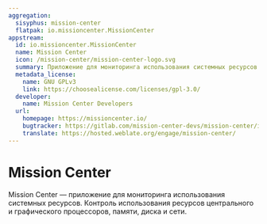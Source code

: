 ```yaml
---
aggregation:
  sisyphus: mission-center
  flatpak: io.missioncenter.MissionCenter
appstream:
  id: io.missioncenter.MissionCenter
  name: Mission Center
  icon: /mission-center/mission-center-logo.svg
  summary: Приложение для мониторинга использования системных ресурсов.
  metadata_license:
    name: GNU GPLv3
    link: https://choosealicense.com/licenses/gpl-3.0/
  developer:
    name: Mission Center Developers
  url:
    homepage: https://missioncenter.io/
    bugtracker: https://gitlab.com/mission-center-devs/mission-center/issues
    translate: https://hosted.weblate.org/engage/mission-center/
---
```


# Mission Center

Mission Center — приложение для мониторинга использования системных ресурсов. Контроль использования ресурсов центрального и графического процессоров, памяти, диска и сети.

<!--@include: @apps/_parts/install/content-repo.md-->
<!--@include: @apps/_parts/install/content-flatpak.md-->
